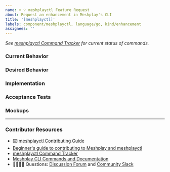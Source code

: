 ```yaml
---
name: ⌨️ 💡 meshplayctl Feature Request
about: Request an enhancement in Meshplay's CLI
title: '[meshplayctl]'
labels: component/meshplayctl, language/go, kind/enhancement
assignees: ''
---
```


<!-- Please update the meshplayctl Command Tracker spreadsheet -->
_See [meshplayctl Command Tracker](https://bit.ly/3dqXy1q) for current status of commands._

### Current Behavior
<!-- A brief description of what the problem is. (e.g. I need to be able to...) -->

### Desired Behavior
<!-- A brief description of the enhancement. -->

### Implementation
<!-- Specifics on the approach to fulfilling the feature request. -->

### Acceptance Tests
<!-- Stipulations of functional behavior or non-functional items that must be in-place in order for the issue to be closed. -->

### Mockups
<!-- Any visual diagrams of the desired user interface. -->

---

### Contributor Resources

- ⌨️ [meshplayctl Contributing Guide](https://github.com/meshplay/meshplay/blob/master/meshplayctl/README.md)
- [Beginner's guide to contributing to Meshplay and meshplayctl](https://youtu.be/hh_kFLZx3G4)
- [meshplayctl Command Tracker](https://docs.google.com/spreadsheets/d/1q63sIGAuCnIeDs8PeM-0BAkNj8BBgPUXhLbe1Y-318o/edit#gid=0)
- [Meshplay CLI Commands and Documentation](https://docs.google.com/document/d/1xRlFpElRmybJ3WacgPKXgCSiQ2poJl3iCCV1dAalf0k/edit#heading=h.5fucij4hc5wt)
- 🙋🏾🙋🏼 Questions: [Discussion Forum](http://discuss.meshplay.khulnasoft.com) and [Community Slack](https://slack.meshplay.khulnasoft.com)
